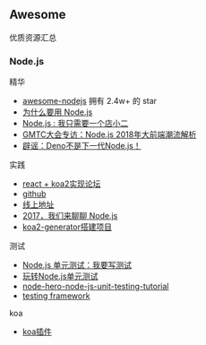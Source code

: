 
## Awesome

优质资源汇总

### Node.js

精华

- [awesome-nodejs](https://github.com/sindresorhus/awesome-nodejs) 拥有 2.4w+ 的 star
- [为什么要用 Node.js](https://mp.weixin.qq.com/s/8ioXAxwurF8zP6LlUhvf9Q)
- [Node.js : 我只需要一个店小二](https://mp.weixin.qq.com/s/qeA5-rwsE432_m5TBxwTQg)
- [GMTC大会专访：Node.js 2018年大前端潮流解析](https://mp.weixin.qq.com/s/J79c-gPD_7e3MZuRYCp2bA)
- [辟谣：Deno不是下一代Node.js！](https://mp.weixin.qq.com/s/99UHXrKfbk7qYqZwXrZJdg)

实践

- [react + koa2实现论坛](https://segmentfault.com/a/1190000011571857)
- [github](https://github.com/shiyangzhaoa/call-club)
- [线上地址](https://shiyangzhaoa.github.io/call-club-web/#/)
- [2017，我们来聊聊 Node.js](https://shiyangzhaoa.github.io/call-club-web/#/topics/59e0885bfd515300041ee5a9)
- [koa2-generator搭建项目](https://www.jianshu.com/p/6b816c609669)

测试

- [Node.js 单元测试：我要写测试](http://taobaofed.org/blog/2015/12/10/nodejs-unit-tests/)
- [玩转Node.js单元测试](https://blog.fundebug.com/2017/03/20/nodejs-unit-test/)
- [node-hero-node-js-unit-testing-tutorial](https://blog.risingstack.com/node-hero-node-js-unit-testing-tutorial/)
- [testing framework](https://github.com/sindresorhus/awesome-nodejs#testing)

koa

- [koa插件](https://www.jianshu.com/p/c1e0ca3f9764)